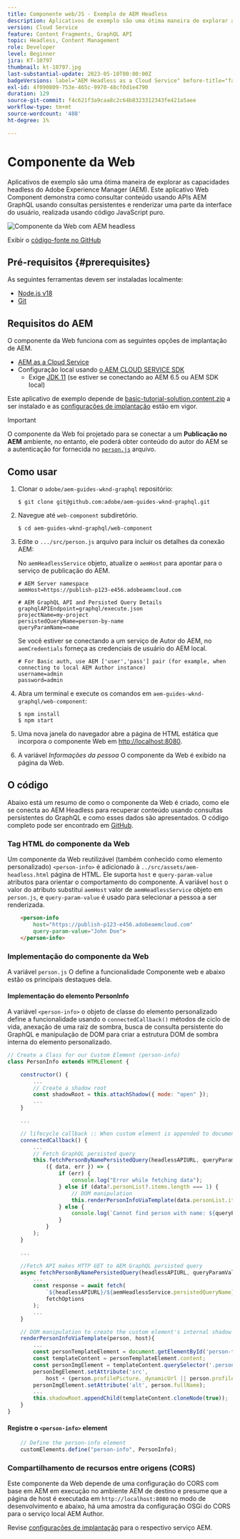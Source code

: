 ```yaml
---
title: Componente web/JS - Exemplo de AEM Headless
description: Aplicativos de exemplo são uma ótima maneira de explorar as capacidades headless do Adobe Experience Manager (AEM). Este aplicativo Web Component/JS demonstra como consultar conteúdo usando APIs AEM GraphQL usando consultas persistentes.
version: Cloud Service
feature: Content Fragments, GraphQL API
topic: Headless, Content Management
role: Developer
level: Beginner
jira: KT-10797
thumbnail: kt-10797.jpg
last-substantial-update: 2023-05-10T00:00:00Z
badgeVersions: label="AEM Headless as a Cloud Service" before-title="false"
exl-id: 4f090809-753e-465c-9970-48cf0d1e4790
duration: 129
source-git-commit: f4c621f3a9caa8c2c64b8323312343fe421a5aee
workflow-type: tm+mt
source-wordcount: '488'
ht-degree: 1%

---
```


# Componente da Web

Aplicativos de exemplo são uma ótima maneira de explorar as capacidades headless do Adobe Experience Manager (AEM). Este aplicativo Web Component demonstra como consultar conteúdo usando APIs AEM GraphQL usando consultas persistentes e renderizar uma parte da interface do usuário, realizada usando código JavaScript puro.

![Componente da Web com AEM headless](./assets/web-component/web-component.png)

Exibir o [código-fonte no GitHub](https://github.com/adobe/aem-guides-wknd-graphql/tree/main/web-component)

## Pré-requisitos {#prerequisites}

As seguintes ferramentas devem ser instaladas localmente:

+ [Node.js v18](https://nodejs.org/en/)
+ [Git](https://git-scm.com/)

## Requisitos do AEM

O componente da Web funciona com as seguintes opções de implantação de AEM.

+ [AEM as a Cloud Service](https://experienceleague.adobe.com/docs/experience-manager-cloud-service/content/implementing/deploying/overview.html)
+ Configuração local usando [o AEM CLOUD SERVICE SDK](https://experienceleague.adobe.com/docs/experience-manager-learn/cloud-service/local-development-environment-set-up/overview.html?lang=pt-BR)
   + Exige [JDK 11](https://experience.adobe.com/#/downloads/content/software-distribution/en/general.html?1_group.propertyvalues.property=.%2Fjcr%3Acontent%2Fmetadata%2Fdc%3AsoftwareType&amp;1_group.propertyvalues.operation=equals&amp;1_group.propertyvalues.0_values=software-type%3Atooling&amp;fulltext=Oracle%7E+JDK%7E+11%7E&amp;orderby=%40jcr%3Acontent%2Fjcr%3AlastModified&amp;orderby.sort=desc&amp;layout=list&amp;p.offset=0&amp;p.limit=11) (se estiver se conectando ao AEM 6.5 ou AEM SDK local)

Este aplicativo de exemplo depende de [basic-tutorial-solution.content.zip](../multi-step/assets/explore-graphql-api/basic-tutorial-solution.content.zip) a ser instalado e as [configurações de implantação](../deployment/web-component.md) estão em vigor.


>[!IMPORTANT]
>
>O componente da Web foi projetado para se conectar a um __Publicação no AEM__ ambiente, no entanto, ele poderá obter conteúdo do autor do AEM se a autenticação for fornecida no [`person.js`](https://github.com/adobe/aem-guides-wknd-graphql/blob/main/web-component/src/person.js#L11) arquivo.

## Como usar

1. Clonar o `adobe/aem-guides-wknd-graphql` repositório:

   ```shell
   $ git clone git@github.com:adobe/aem-guides-wknd-graphql.git
   ```

1. Navegue até `web-component` subdiretório.

   ```shell
   $ cd aem-guides-wknd-graphql/web-component
   ```

1. Edite o `.../src/person.js` arquivo para incluir os detalhes da conexão AEM:

   No `aemHeadlessService` objeto, atualize o `aemHost` para apontar para o serviço de publicação do AEM.

   ```plain
   # AEM Server namespace
   aemHost=https://publish-p123-e456.adobeaemcloud.com
   
   # AEM GraphQL API and Persisted Query Details
   graphqlAPIEndpoint=graphql/execute.json
   projectName=my-project
   persistedQueryName=person-by-name
   queryParamName=name
   ```

   Se você estiver se conectando a um serviço de Autor do AEM, no `aemCredentials` forneça as credenciais de usuário do AEM local.

   ```plain
   # For Basic auth, use AEM ['user','pass'] pair (for example, when connecting to local AEM Author instance)
   username=admin
   password=admin
   ```

1. Abra um terminal e execute os comandos em `aem-guides-wknd-graphql/web-component`:

   ```shell
   $ npm install
   $ npm start
   ```

1. Uma nova janela do navegador abre a página de HTML estática que incorpora o componente Web em [http://localhost:8080](http://localhost:8080).
1. A variável _Informações da pessoa_ O componente da Web é exibido na página da Web.

## O código

Abaixo está um resumo de como o componente da Web é criado, como ele se conecta ao AEM Headless para recuperar conteúdo usando consultas persistentes do GraphQL e como esses dados são apresentados. O código completo pode ser encontrado em [GitHub](https://github.com/adobe/aem-guides-wknd-graphql/tree/main/web-component).

### Tag HTML do componente da Web

Um componente da Web reutilizável (também conhecido como elemento personalizado) `<person-info>` é adicionado à `../src/assets/aem-headless.html` página de HTML. Ele suporta `host` e `query-param-value` atributos para orientar o comportamento do componente. A variável `host` o valor do atributo substitui `aemHost` valor de `aemHeadlessService` objeto em `person.js`, e `query-param-value` é usado para selecionar a pessoa a ser renderizada.

```html
    <person-info 
        host="https://publish-p123-e456.adobeaemcloud.com"
        query-param-value="John Doe">
    </person-info>
```

### Implementação do componente da Web

A variável `person.js` O define a funcionalidade Componente web e abaixo estão os principais destaques dela.

#### Implementação do elemento PersonInfo

A variável `<person-info>` o objeto de classe do elemento personalizado define a funcionalidade usando o `connectedCallback()` métodos de ciclo de vida, anexação de uma raiz de sombra, busca de consulta persistente do GraphQL e manipulação de DOM para criar a estrutura DOM de sombra interna do elemento personalizado.

```javascript
// Create a Class for our Custom Element (person-info)
class PersonInfo extends HTMLElement {

    constructor() {
        ...
        // Create a shadow root
        const shadowRoot = this.attachShadow({ mode: "open" });
        ...
    }

    ...

    // lifecycle callback :: When custom element is appended to document
    connectedCallback() {
        ...
        // Fetch GraphQL persisted query
        this.fetchPersonByNamePersistedQuery(headlessAPIURL, queryParamValue).then(
            ({ data, err }) => {
                if (err) {
                    console.log("Error while fetching data");
                } else if (data?.personList?.items.length === 1) {
                    // DOM manipulation
                    this.renderPersonInfoViaTemplate(data.personList.items[0], host);
                } else {
                    console.log(`Cannot find person with name: ${queryParamValue}`);
                }
            }
        );
    }

    ...

    //Fetch API makes HTTP GET to AEM GraphQL persisted query
    async fetchPersonByNamePersistedQuery(headlessAPIURL, queryParamValue) {
        ...
        const response = await fetch(
            `${headlessAPIURL}/${aemHeadlessService.persistedQueryName}${encodedParam}`,
            fetchOptions
        );
        ...
    }

    // DOM manipulation to create the custom element's internal shadow DOM structure
    renderPersonInfoViaTemplate(person, host){
        ...
        const personTemplateElement = document.getElementById('person-template');
        const templateContent = personTemplateElement.content;
        const personImgElement = templateContent.querySelector('.person_image');
        personImgElement.setAttribute('src',
            host + (person.profilePicture._dynamicUrl || person.profilePicture._path));
        personImgElement.setAttribute('alt', person.fullName);
        ...
        this.shadowRoot.appendChild(templateContent.cloneNode(true));
    }
}
```

#### Registre o `<person-info>` element

```javascript
    // Define the person-info element
    customElements.define("person-info", PersonInfo);
```

### Compartilhamento de recursos entre origens (CORS)

Este componente da Web depende de uma configuração do CORS com base em AEM em execução no ambiente AEM de destino e presume que a página de host é executada em `http://localhost:8080` no modo de desenvolvimento e abaixo, há uma amostra da configuração OSGi do CORS para o serviço local AEM Author.

Revise [configurações de implantação](../deployment/web-component.md) para o respectivo serviço AEM.
